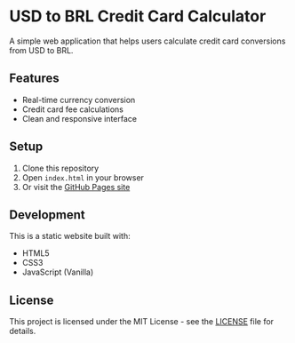 # USD to BRL Credit Card Calculator

A simple web application that helps users calculate credit card conversions from USD to BRL.

## Features

- Real-time currency conversion
- Credit card fee calculations
- Clean and responsive interface

## Setup

1. Clone this repository
2. Open `index.html` in your browser
3. Or visit the [GitHub Pages site](https://[your-username].github.io/USD2BRL_CreditCard_Calculator/)

## Development

This is a static website built with:
- HTML5
- CSS3
- JavaScript (Vanilla)

## License

This project is licensed under the MIT License - see the [LICENSE](LICENSE) file for details.